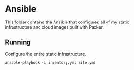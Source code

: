 # Ansible

This folder contains the Ansible that configures all of my static infrastructure and cloud images built with Packer.

## Running

Configure the entire static infrastructure.

```shell
ansible-playbook -i inventory.yml site.yml
```
